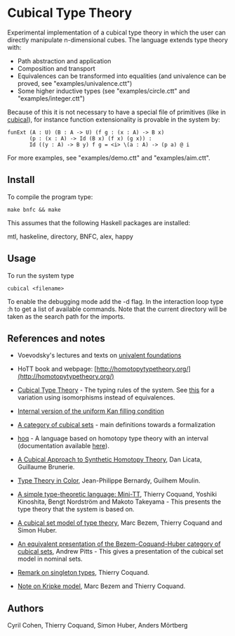 Cubical Type Theory
===================

Experimental implementation of a cubical type theory in which the user
can directly manipulate n-dimensional cubes. The language extends type
theory with:

* Path abstraction and application
* Composition and transport
* Equivalences can be transformed into equalities (and univalence can
  be proved, see "examples/univalence.ctt")
* Some higher inductive types (see "examples/circle.ctt" and
  "examples/integer.ctt")

Because of this it is not necessary to have a special file of
primitives (like in [cubical](https://github.com/simhu/cubical)), for
instance function extensionality is provable in the system by:

```
funExt (A : U) (B : A -> U) (f g : (x : A) -> B x)
       (p : (x : A) -> Id (B x) (f x) (g x)) :
       Id ((y : A) -> B y) f g = <i> \(a : A) -> (p a) @ i
```

For more examples, see "examples/demo.ctt" and "examples/aim.ctt".


Install
-------

To compile the program type:

  `make bnfc && make`

This assumes that the following Haskell packages are installed:

  mtl, haskeline, directory, BNFC, alex, happy


Usage
-----

To run the system type

  `cubical <filename>`

To enable the debugging mode add the -d flag. In the interaction loop
type :h to get a list of available commands. Note that the current
directory will be taken as the search path for the imports.


References and notes
--------------------

 * Voevodsky's lectures and texts on [univalent
   foundations](http://www.math.ias.edu/vladimir/home)

 * HoTT book and webpage:
   [http://homotopytypetheory.org/](http://homotopytypetheory.org/)

 * [Cubical Type
   Theory](http://www.cse.chalmers.se/~coquand/face.pdf) - The
   typing rules of the system. See [this](http://www.cse.chalmers.se/~coquand/face.pdf) 
   for a variation using isomorphisms instead of equivalences.

 * [Internal version of the uniform Kan filling
   condition](http://www.cse.chalmers.se/~coquand/shape.pdf)

 * [A category of cubical
   sets](http://www.cse.chalmers.se/~coquand/vv.pdf) - main
   definitions towards a formalization

 * [hoq](https://github.com/valis/hoq/) - A language based on homotopy
   type theory with an interval (documentation available
   [here](https://docs.google.com/viewer?a=v&pid=forums&srcid=MTgzMDE5NzAyNTk5NDUxMjg3MDABMDQ5MTM3MjY5Nzc5MzY3ODYzNjABT3A0QWRIempiZTBKATAuMQEBdjI)).

 * [A Cubical Approach to Synthetic Homotopy
   Theory](http://dlicata.web.wesleyan.edu/pubs/lb15cubicalsynth/lb15cubicalsynth.pdf),
   Dan Licata, Guillaume Brunerie.

 * [Type Theory in
   Color](http://www.cse.chalmers.se/~bernardy/CCCC.pdf),
   Jean-Philippe Bernardy, Guilhem Moulin.

 * [A simple type-theoretic language:
   Mini-TT](http://www.cse.chalmers.se/~bengt/papers/GKminiTT.pdf),
   Thierry Coquand, Yoshiki Kinoshita, Bengt Nordström and Makoto
   Takeyama - This presents the type theory that the system is based
   on.

 * [A cubical set model of type
   theory](http://www.cse.chalmers.se/~coquand/model1.pdf), Marc
   Bezem, Thierry Coquand and Simon Huber.

 * [An equivalent presentation of the Bezem-Coquand-Huber category of
   cubical sets](http://arxiv.org/abs/1401.7807), Andrew Pitts - This
   gives a presentation of the cubical set model in nominal sets.

 * [Remark on singleton
   types](http://www.cse.chalmers.se/~coquand/singl.pdf), Thierry
   Coquand.

 * [Note on Kripke
   model](http://www.cse.chalmers.se/~coquand/countermodel.pdf), Marc
   Bezem and Thierry Coquand.


Authors
-------

Cyril Cohen, Thierry Coquand, Simon Huber, Anders Mörtberg
